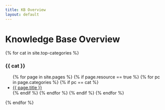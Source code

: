 ```yaml
---
title: KB Overview
layout: default
---
```


# Knowledge Base Overview

{% for cat in site.top-categories %}
### {{ cat }}
<ul>
    {% for page in site.pages %}
        {% if page.resource == true %}
            {% for pc in page.categories %}
                {% if pc == cat %}
                    <li><a href="{{ page.url }}">{{ page.title }}</a></li>
                {% endif %}
            {% endfor %}
        {% endif %}
    {% endfor %}
</ul>
{% endfor %}